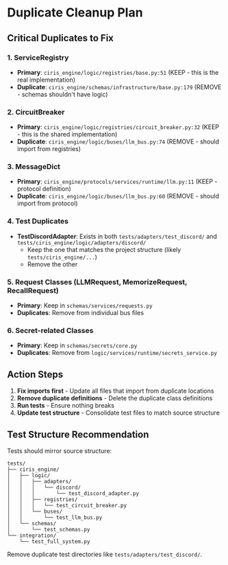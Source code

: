 # Duplicate Cleanup Plan

## Critical Duplicates to Fix

### 1. ServiceRegistry
- **Primary**: `ciris_engine/logic/registries/base.py:51` (KEEP - this is the real implementation)
- **Duplicate**: `ciris_engine/schemas/infrastructure/base.py:179` (REMOVE - schemas shouldn't have logic)

### 2. CircuitBreaker
- **Primary**: `ciris_engine/logic/registries/circuit_breaker.py:32` (KEEP - this is the shared implementation)
- **Duplicate**: `ciris_engine/logic/buses/llm_bus.py:74` (REMOVE - should import from registries)

### 3. MessageDict
- **Primary**: `ciris_engine/protocols/services/runtime/llm.py:11` (KEEP - protocol definition)
- **Duplicate**: `ciris_engine/logic/buses/llm_bus.py:60` (REMOVE - should import from protocol)

### 4. Test Duplicates
- **TestDiscordAdapter**: Exists in both `tests/adapters/test_discord/` and `tests/ciris_engine/logic/adapters/discord/`
  - Keep the one that matches the project structure (likely `tests/ciris_engine/...`)
  - Remove the other

### 5. Request Classes (LLMRequest, MemorizeRequest, RecallRequest)
- **Primary**: Keep in `schemas/services/requests.py`
- **Duplicates**: Remove from individual bus files

### 6. Secret-related Classes
- **Primary**: Keep in `schemas/secrets/core.py`
- **Duplicates**: Remove from `logic/services/runtime/secrets_service.py`

## Action Steps

1. **Fix imports first** - Update all files that import from duplicate locations
2. **Remove duplicate definitions** - Delete the duplicate class definitions
3. **Run tests** - Ensure nothing breaks
4. **Update test structure** - Consolidate test files to match source structure

## Test Structure Recommendation

Tests should mirror source structure:
```
tests/
├── ciris_engine/
│   ├── logic/
│   │   ├── adapters/
│   │   │   └── discord/
│   │   │       └── test_discord_adapter.py
│   │   ├── registries/
│   │   │   └── test_circuit_breaker.py
│   │   └── buses/
│   │       └── test_llm_bus.py
│   └── schemas/
│       └── test_schemas.py
└── integration/
    └── test_full_system.py
```

Remove duplicate test directories like `tests/adapters/test_discord/`.